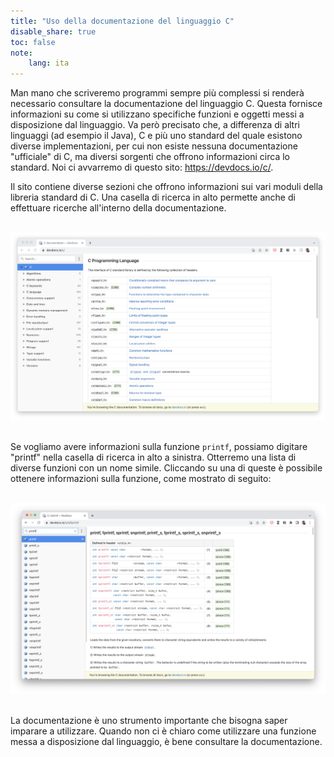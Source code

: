 ```yaml
---
title: "Uso della documentazione del linguaggio C"
disable_share: true
toc: false
note:
    lang: ita
---
```

<!--
>  Note del corso di <a target="_blank" href="http://web.dmi.unict.it/corsi/l-31/insegnamenti?seuid=52B6DAFA-58EB-4BF7-AD16-8238324A6855">Laboratorio di Programmazione 1 F-N 2022/2023</a> <br>
> Corso di Laurea in Informatica, Università di Catania <br>
> Note a cura di Antonino Furnari - <a href="mailto:antonino.furnari@unict.it">antonino.furnari@unict.it</a>
-->

Man mano che scriveremo programmi sempre più complessi si renderà necessario consultare la documentazione del linguaggio C. Questa fornisce informazioni su come si utilizzano specifiche funzioni e oggetti messi a disposizione dal linguaggio. Va però precisato che, a differenza di altri linguaggi (ad esempio il Java), C e più uno standard del quale esistono diverse implementazioni, per cui non esiste nessuna documentazione "ufficiale" di C, ma diversi sorgenti che offrono informazioni circa lo standard. Noi ci avvarremo di questo sito: https://devdocs.io/c/.

Il sito contiene diverse sezioni che offrono informazioni sui vari moduli della libreria standard di C. Una casella di ricerca in alto permette anche di effettuare ricerche all'interno della documentazione.

<br>
<center><img src="img/c_documentation.png" width=800></center>
<br>

Se vogliamo avere informazioni sulla funzione `printf`, possiamo digitare "printf" nella casella di ricerca in alto a sinistra. Otterremo una lista di diverse funzioni con un nome simile. Cliccando su una di queste è possibile ottenere informazioni sulla funzione, come mostrato di seguito:

<br>
<center><img src="img/c_documentation2.png" width=800></center>
<br>

La documentazione è uno strumento importante che bisogna saper imparare a utilizzare. Quando non ci è chiaro come utilizzare una funzione messa a disposizione dal linguaggio, è bene consultare la documentazione.